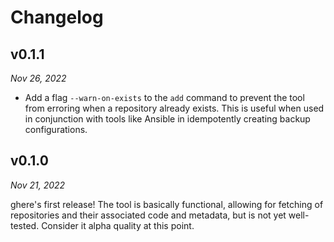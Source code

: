 # Changelog

## v0.1.1

*Nov 26, 2022*

- Add a flag `--warn-on-exists` to the `add` command to prevent the tool from
  erroring when a repository already exists. This is useful when used in
  conjunction with tools like Ansible in idempotently creating backup
  configurations.

## v0.1.0

*Nov 21, 2022*

ghere's first release! The tool is basically functional, allowing for fetching
of repositories and their associated code and metadata, but is not yet
well-tested. Consider it alpha quality at this point.
